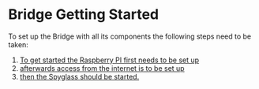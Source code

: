 # Bridge Getting Started

To set up the Bridge with all its components the following steps need to be taken:

1. [To get started the Raspberry PI first needs to be set up](setupraspberrypi.md)
2. [afterwards access from the internet is to be set up](setup-reverse-proxy.md)
3. [then the Spyglass should be started.](../Pirate-Spyglass/10-spyglass-getting-started.md)

